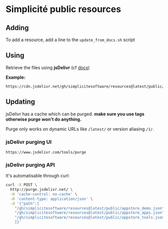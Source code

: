 Simplicité public resources
===========================

Adding
------

To add a resource, add a line to the `update_from_docs.sh` script

Using
-----

Retrieve the files using **jsDelivr** (cf [docs](https://www.jsdelivr.com/documentation#id-github))

**Example:**

	https://cdn.jsdelivr.net/gh/simplicitesoftware/resources@latest/public/appstore_apps.json

Updating
--------

jsDelivr has a cache which can be purged. **make sure you use tags otherwise purge won't do anything.**

Purge only works on dynamic URLs like `/latest/` or version aliasing `/1/`.

### jsDelivr purging UI

	https://www.jsdelivr.com/tools/purge

### jsDelivr purging API

It's automatisable through curl:

```bash
curl -X POST \
  http://purge.jsdelivr.net/ \
  -H 'cache-control: no-cache' \
  -H 'content-type: application/json' \
  -d '{"path":[
    "/gh/simplicitesoftware/resources@latest/public/appstore_demo.json",
    "/gh/simplicitesoftware/resources@latest/public/appstore_apps.json",
    "/gh/simplicitesoftware/resources@latest/public/appstore_tools.json"
    ]}'
```
